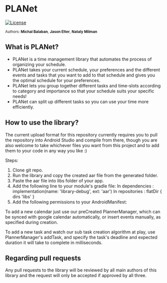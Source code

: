 <!--
  Title: PLANet Scheduling Library
  Description: Preference-based automatic schedule planner library for maximum task completion
  Authors: Michal Balaban, Jason Elter, Nataly Milman
  -->

# PLANet 
[![License](https://img.shields.io/badge/License-Apache%202.0-blue.svg)](https://opensource.org/licenses/Apache-2.0)

<sup>Authors: **Michal Balaban**, **Jason Elter**, **Nataly Milman**</sup>

## What is PLANet?
* PLANet is a time management library that automates the process of organizing your schedule.
* PLANet takes your current schedule, your preferences and the different events and tasks that you want to add to that schedule and gives you the optimal schedule for your preferences.
* PLANet lets you group together different tasks and time-slots according to category and importance so that your schedule suits your specific needs!
* PLANet can split up different tasks so you can use your time more efficiently.

## How to use the library?
The current upload format for this repository currently requires you to pull the repository into Android Studio and compile from there, though you are also welcome to take whichever files you want from this project and to add them to your code in any way you like :)

Steps:
1. Clone git repo.
2. Run the library and copy the created aar file from the generated folder.
3. Paste the aar file into libs folder of your app.
4. Add the following line to your module's gradle file:
   In dependencies : implementation(name: 'library-debug', ext: 'aar')
   In repositories : flatDir {
                             dirs 'libs'
                         }
5. Add the following permissions to your AndroidManifest:
    <uses-permission android:name="android.permission.READ_CALENDAR" />
    <uses-permission android:name="android.permission.WRITE_CALENDAR" />

To add a new calendar just use our preCreated PlannerManager, which can be synced with
google calendar automatically, or insert events manually, as specified during creation.

To add a new task and watch our sub task creation algorithm at play, use PlannerManager's addTask,
and specify the task's deadline and expected duration it will take to complete in milliseconds.

## Regarding pull requests
Any pull requests to the library will be reviewed by all main authors of this library and the request will only be accepted if approved by all three.
